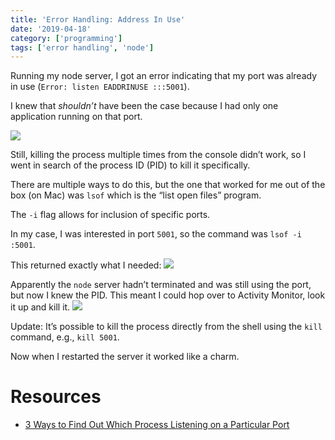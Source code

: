 ```yaml
---
title: 'Error Handling: Address In Use'
date: '2019-04-18'
category: ['programming']
tags: ['error handling', 'node']
---
```


Running my node server, I got an error indicating that my port was already in use (`Error: listen EADDRINUSE :::5001`).

I knew that _shouldn’t_ have been the case because I had only one application running on that port.

![](./error-message.png)

Still, killing the process multiple times from the console didn’t work, so I went in search of the process ID (PID) to kill it specifically.

There are multiple ways to do this, but the one that worked for me out of the box (on Mac) was `lsof` which is the “list open files” program.

The `-i` flag allows for inclusion of specific ports.

In my case, I was interested in port `5001`, so the command was `lsof -i :5001`.

This returned exactly what I needed:
![](./lsof-example.png)

Apparently the `node` server hadn’t terminated and was still using the port, but now I knew the PID. This meant I could hop over to Activity Monitor, look it up and kill it.
![](./kill-activity.png)

Update: It’s possible to kill the process directly from the shell using the `kill` command, e.g., `kill 5001`.

Now when I restarted the server it worked like a charm.

# Resources

- [3 Ways to Find Out Which Process Listening on a Particular Port](https://www.tecmint.com/find-out-which-process-listening-on-a-particular-port/)
